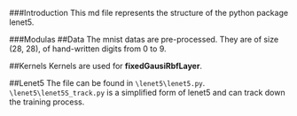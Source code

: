 ###Introduction
This md file represents the structure of the python package lenet5.

###Modulas
##Data
The mnist datas are pre-processed. They are of size (28, 28), of hand-written digits from 0 to 9.

##Kernels
Kernels are used for __fixedGausiRbfLayer__.

##Lenet5
The file can be found in `\lenet5\lenet5.py`.
`\lenet5\lenet5S_track.py` is a simplified form of lenet5 and can track down the training process.
